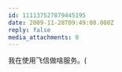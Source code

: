 ```yaml
---
id: 111137527879445195
date: 2009-11-28T09:49:00.000Z
reply: false
media_attachments: 0
---
```


我在使用飞信做啥服务。( ​​​​

